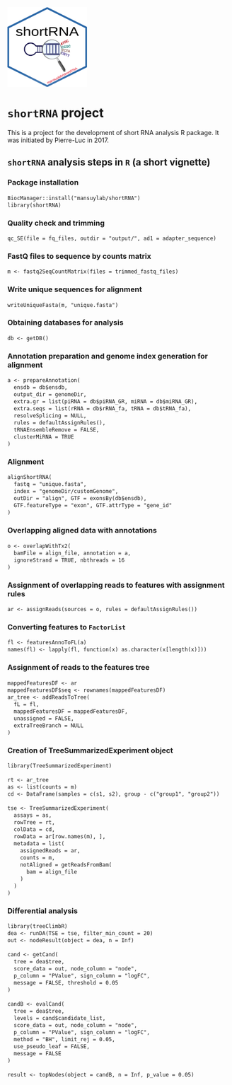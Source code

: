 <img src="logo/baseplot.png" width="180" height="180" />

# `shortRNA` project
This is a project for the development of short RNA analysis R package. It was initiated by Pierre-Luc in 2017.

## `shortRNA` analysis steps in `R` (a short vignette)

### Package installation
```{r, eval = FALSE}
BiocManager::install("mansuylab/shortRNA")
library(shortRNA)
```

### Quality check and trimming
```{r, eval = FALSE}
qc_SE(file = fq_files, outdir = "output/", ad1 = adapter_sequence)
```

### FastQ files to sequence by counts matrix

```{r, eval = FALSE}
m <- fastq2SeqCountMatrix(files = trimmed_fastq_files)
```

### Write unique sequences for alignment
```{r, eval = FALSE}
writeUniqueFasta(m, "unique.fasta")
```


### Obtaining databases for analysis
```{r, eval = FALSE}
db <- getDB()
```


### Annotation preparation and genome index generation for alignment
```{r, eval = FALSE}
a <- prepareAnnotation(
  ensdb = db$ensdb,
  output_dir = genomeDir,
  extra.gr = list(piRNA = db$piRNA_GR, miRNA = db$miRNA_GR),
  extra.seqs = list(rRNA = db$rRNA_fa, tRNA = db$tRNA_fa),
  resolveSplicing = NULL,
  rules = defaultAssignRules(),
  tRNAEnsembleRemove = FALSE,
  clusterMiRNA = TRUE
)
```


### Alignment
```{r, eval = FALSE}
alignShortRNA(
  fastq = "unique.fasta",
  index = "genomeDir/customGenome",
  outDir = "align", GTF = exonsBy(db$ensdb),
  GTF.featureType = "exon", GTF.attrType = "gene_id"
)
```


### Overlapping aligned data with annotations
```{r, eval = FALSE}
o <- overlapWithTx2(
  bamFile = align_file, annotation = a,
  ignoreStrand = TRUE, nbthreads = 16
)
```


### Assignment of overlapping reads to features with assignment rules
```{r, eval = FALSE}
ar <- assignReads(sources = o, rules = defaultAssignRules())
```


### Converting features to `FactorList`
```{r, eval = FALSE}
fl <- featuresAnnoToFL(a)
names(fl) <- lapply(fl, function(x) as.character(x[length(x)]))
```

### Assignment of reads to the features tree
```{r, eval=FALSE}
mappedFeaturesDF <- ar
mappedFeaturesDF$seq <- rownames(mappedFeaturesDF)
ar_tree <- addReadsToTree(
  fL = fl,
  mappedFeaturesDF = mappedFeaturesDF,
  unassigned = FALSE,
  extraTreeBranch = NULL
)
```


### Creation of TreeSummarizedExperiment object
```{r, eval = FALSE}
library(TreeSummarizedExperiment)

rt <- ar_tree
as <- list(counts = m)
cd <- DataFrame(samples = c(s1, s2), group - c("group1", "group2"))

tse <- TreeSummarizedExperiment(
  assays = as,
  rowTree = rt,
  colData = cd,
  rowData = ar[row.names(m), ],
  metadata = list(
    assignedReads = ar,
    counts = m,
    notAligned = getReadsFromBam(
      bam = align_file
    )
  )
)
```


### Differential analysis
```{r, eval = FALSE}
library(treeClimbR)
dea <- runDA(TSE = tse, filter_min_count = 20)
out <- nodeResult(object = dea, n = Inf)

cand <- getCand(
  tree = dea$tree,
  score_data = out, node_column = "node",
  p_column = "PValue", sign_column = "logFC",
  message = FALSE, threshold = 0.05
)

candB <- evalCand(
  tree = dea$tree,
  levels = cand$candidate_list,
  score_data = out, node_column = "node",
  p_column = "PValue", sign_column = "logFC",
  method = "BH", limit_rej = 0.05,
  use_pseudo_leaf = FALSE,
  message = FALSE
)

result <- topNodes(object = candB, n = Inf, p_value = 0.05)
```
